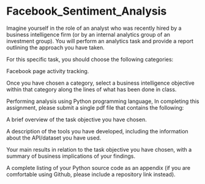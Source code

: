 # Facebook_Sentiment_Analysis
Imagine yourself in the role of an analyst who was recently hired by a business intelligence firm (or by an internal analytics group of an investment group). You will perform an analytics task and provide a report outlining the approach you have taken.

For this specific task, you should choose the following categories:

Facebook page activity tracking.

Once you have chosen a category, select a business intelligence objective within that category along the lines of what has been done in class. 

Performing analysis using Python programming language, In completing this assignment, please submit a single pdf file that contains the following:

A brief overview of the task objective you have chosen.


A description of the tools you have developed, including the information about the API/dataset you have used.

Your main results in relation to the task objective you have chosen, with a summary of business implications of your findings.

A complete listing of your Python source code as an appendix (if you are comfortable using Github, please include a repository link instead).



